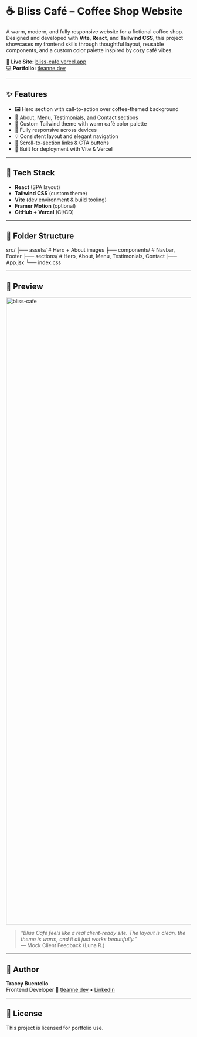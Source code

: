 # ☕ Bliss Café – Coffee Shop Website

A warm, modern, and fully responsive website for a fictional coffee shop. Designed and developed with **Vite**, **React**, and **Tailwind CSS**, this project showcases my frontend skills through thoughtful layout, reusable components, and a custom color palette inspired by cozy café vibes.

🔗 **Live Site:** [bliss-cafe.vercel.app](https://bliss-cafe.vercel.app)  
💻 **Portfolio:** [tleanne.dev](https://tleanne.dev)

---

## ✨ Features

- 🖼 Hero section with call-to-action over coffee-themed background
- 🍮 About, Menu, Testimonials, and Contact sections
- 🎨 Custom Tailwind theme with warm café color palette
- 📱 Fully responsive across devices
- 💡 Consistent layout and elegant navigation
- 📩 Scroll-to-section links & CTA buttons
- 🔐 Built for deployment with Vite & Vercel

---

## 🧱 Tech Stack

- **React** (SPA layout)
- **Tailwind CSS** (custom theme)
- **Vite** (dev environment & build tooling)
- **Framer Motion** (optional)
- **GitHub + Vercel** (CI/CD)

---

## 📁 Folder Structure

src/
├── assets/ # Hero + About images
├── components/ # Navbar, Footer
├── sections/ # Hero, About, Menu, Testimonials, Contact
├── App.jsx
└── index.css


---

## 📸 Preview

<img width="1710" alt="bliss-cafe" src="https://github.com/user-attachments/assets/bb83dae5-740c-4461-91a4-fae4364b8584" />

> _"Bliss Café feels like a real client-ready site. The layout is clean, the theme is warm, and it all just works beautifully."_  
> — Mock Client Feedback (Luna R.)

---

## 🧠 Author

**Tracey Buentello**  
Frontend Developer 
🔗 [tleanne.dev](https://tleanne.dev) • [LinkedIn](https://linkedin.com/in/tleanne)

---

## 📜 License

This project is licensed for portfolio use.
